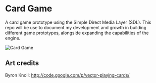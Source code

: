 # Card Game
A card game prototype using the Simple Direct Media Layer (SDL). This repo will be use to document my development and growth in building different game prototypes, alongside expanding the capabilities of the engine.

![Card Game](https://github.com/malachias13/SDL-2D_GameEngine/assets/69220988/506e1644-cb27-4518-a145-57ab1f3d9324)


## Art credits
Byron Knoll: http://code.google.com/p/vector-playing-cards/
